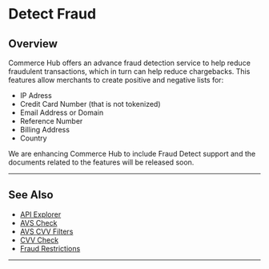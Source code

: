 # Detect Fraud

## Overview

Commerce Hub offers an advance fraud detection service to help reduce fraudulent transactions, which in turn can help reduce chargebacks. This features allow merchants to create positive and negative lists for:

- IP Adress
- Credit Card Number (that is not tokenized)
- Email Address or Domain
- Reference Number
- Billing Address
- Country

We are enhancing Commerce Hub to include Fraud Detect support and the documents related to the features will be released soon.

<!-- http://www.linkpointsource.com/fraud-flex-detect -->

---

## See Also

- [API Explorer](../api/?type=post&path=/payments/v1/charges)
- [AVS Check](?path=docs/Resources/Guides/Fraud/Address-Verification.md)
- [AVS CVV Filters](?path=docs/Resources/Guides/Fraud/Fraud-Settings-AVS-CVV.md)
- [CVV Check](?path=docs/Resources/Guides/Fraud/Security-Code.md)
- [Fraud Restrictions](?path=docs/Resources/Guides/Fraud/Fraud-Settings-Restrictions.md)

---